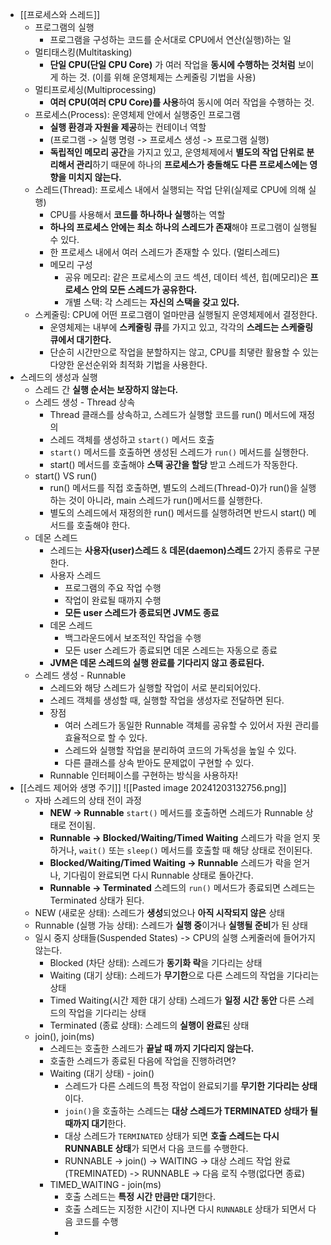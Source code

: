 - [[프로세스와 스레드]]
	- 프로그램의 실행
		- 프로그램을 구성하는 코드를 순서대로 CPU에서 연산(실행)하는 일
	- 멀티태스킹(Multitasking)
		- **단일 CPU(단일 CPU Core)** 가 여러 작업을 **동시에 수행하는 것처럼** 보이게 하는 것. (이를 위해 운영체제는 스케줄링 기법을 사용)
	- 멀티프로세싱(Multiprocessing)
		- **여러 CPU(여러 CPU Core)를 사용**하여 동시에 여러 작업을 수행하는 것.
	- 프로세스(Process): 운영체제 안에서 실행중인 프로그램
		- **실행 환경과 자원을 제공**하는 컨테이너 역할
		- (프로그램 -> 실행 명령 -> 프로세스 생성 -> 프로그램 실행)
		- **독립적인 메모리 공간**을 가지고 있고, 운영체제에서 **별도의 작업 단위로 분리해서 관리**하기 때문에 하나의 **프로세스가 충돌해도 다른 프로세스에는 영향을 미치지 않는다.**
	- 스레드(Thread): 프로세스 내에서 실행되는 작업 단위(실제로 CPU에 의해 실행)
		- CPU를 사용해서 **코드를 하나하나 실행**하는 역할
		- **하나의 프로세스 안에는 최소 하나의 스레드가 존재**해야 프로그램이 실행될 수 있다.
		- 한 프로세스 내에서 여러 스레드가 존재할 수 있다. (멀티스레드)
		- 메모리 구성
			- 공유 메모리: 같은 프로세스의 코드 섹션, 데이터 섹션, 힙(메모리)은 **프로세스 안의 모든 스레드가 공유한다.**
			- 개별 스택: 각 스레드는 **자신의 스택을 갖고 있다.**
	- 스케줄링: CPU에 어떤 프로그램이 얼마만큼 실행될지 운영체제에서 결정한다. 
		- 운영체제는 내부에 **스케줄링 큐**를 가지고 있고, 각각의 **스레드는 스케줄링 큐에서 대기한다.**
		- 단순히 시간만으로 작업을 분할하지는 않고, CPU를 최댛란 활용할 수 있는 다양한 운선순위와 최적화 기법을 사용한다.
- 스레드의 생성과 실행
	- 스레드 간 **실행 순서는 보장하지 않는다.**
	- 스레드 생성 - Thread 상속
		- Thread 클래스를 상속하고, 스레드가 실행할 코드를 run() 메서드에 재정의
		- 스레드 객체를 생성하고 `start()` 메서드 호출
		- `start()` 메서드를 호출하면 생성된 스레드가 `run()` 메서드를 실행한다.
		- start() 메서드를 호출해야 **스택 공간을 할당** 받고 스레드가 작동한다.
	- start() VS run()
		- run() 메서드를 직접 호출하면, 별도의 스레드(Thread-0)가 run()을 실행하는 것이 아니라, main 스레드가 run()메서드를 실행한다.
		- 별도의 스레드에서 재정의한 run() 메서드를 실행하려면 반드시 start() 메서드를 호출해야 한다.
	- 데몬 스레드
		- 스레드는 **사용자(user)스레드** & **데몬(daemon)스레드** 2가지 종류로 구분한다.
		- 사용자 스레드
			- 프로그램의 주요 작업 수행
			- 작업이 완료될 때까지 수행
			- **모든 user 스레드가 종료되면 JVM도 종료**
		- 데몬 스레드
			- 백그라운드에서 보조적인 작업을 수행
			- 모든 user 스레드가 종료되면 데몬 스레드는 자동으로 종료
		- **JVM은 데몬 스레드의 실행 완료를 기다리지 않고 종료된다.**
	- 스레드 생성 - Runnable
		- 스레드와 해당 스레드가 실행할 작업이 서로 분리되어있다.
		- 스레드 객체를 생성할 때, 실행할 작업을 생성자로 전달하면 된다.
		- 장점
			- 여러 스레드가 동일한 Runnable 객체를 공유할 수 있어서 자원 관리를 효율적으로 할 수 있다.
			- 스레드와 실행할 작업을 분리하여 코드의 가독성을 높일 수 있다.
			- 다른 클래스를 상속 받아도 문제없이 구현할 수 있다.
		- Runnable 인터페이스를 구현하는 방식을 사용하자!
- [[스레드 제어와 생명 주기]]
  ![[Pasted image 20241203132756.png]]
	- 자바 스레드의 상태 전이 과정
		- **NEW -> Runnable**
		  `start()` 메서드를 호출하면 스레드가 Runnable 상태로 전이됨.
		- **Runnable -> Blocked/Waiting/Timed Waiting**
		  스레드가 락을 얻지 못하거나, `wait()` 또는 `sleep()` 메서드를 호출할 때
		  해당 상태로 전이된다.
		- **Blocked/Waiting/Timed Waiting -> Runnable**
		  스레드가 락을 얻거나, 기다림이 완료되면 다시 Runnable 상태로 돌아간다.
		- **Runnable -> Terminated**
		  스레드의 `run()` 메서드가 종료되면 스레드는 Terminated 상태가 된다.
	- NEW (새로운 상태): 스레드가 **생성**되었으나 **아직 시작되지 않은** 상태
	- Runnable (실행 가능 상태): 스레드가 **실행 중**이거나 **실행될 준비**가 된 상태
	- 일시 중지 상태들(Suspended States) -> CPU의 실행 스케줄러에 들어가지 않는다.
		- Blocked (차단 상태): 스레드가 **동기화 락**을 기다리는 상태
		- Waiting (대기 상태): 스레드가 **무기한**으로 다른 스레드의 작업을 기다리는 상태
		- Timed Waiting(시간 제한 대기 상태)
		  스레드가 **일정 시간 동안** 다른 스레드의 작업을 기다리는 상태
		- Terminated (종료 상태): 스레드의 **실행이 완료**된 상태
	- join(), join(ms)
		- 스레드는 호출한 스레드가 **끝날 때 까지 기다리지 않는다.**
		- 호출한 스레드가 종료된 다음에 작업을 진행하려면?
		- Waiting (대기 상태) - join()
			- 스레드가 다른 스레드의 특정 작업이 완료되기를 **무기한 기다리는 상태**이다.
			- `join()`을 호출하는 스레드는 **대상 스레드가 TERMINATED 상태가 될때까지 대기**한다.
			- 대상 스레드가 `TERMINATED` 상태가 되면 **호출 스레드는 다시 RUNNABLE 상태**가 되면서 다음 코드를 수행한다.
			- RUNNABLE -> join() -> WAITING -> 대상 스레드 작업 완료(TREMINATED)
				-> RUNNABLE -> 다음 로직 수행(없다면 종료)
		- TIMED_WAITING - join(ms)
			- 호출 스레드는 **특정 시간 만큼만 대기**한다.
			- 호출 스레드는 지정한 시간이 지나면 다시 `RUNNABLE` 상태가 되면서
			  다음 코드를 수행
			- 
